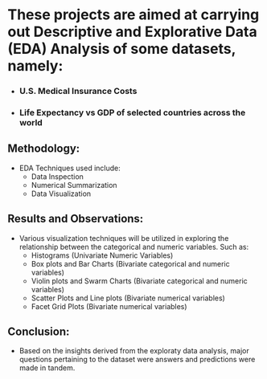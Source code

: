 # These projects are aimed at carrying out Descriptive and Explorative Data (EDA) Analysis of some datasets, namely:
- ### U.S. Medical Insurance Costs
- ### Life Expectancy vs GDP of selected countries across the world

## Methodology:
- EDA Techniques used include:
  - Data Inspection
  - Numerical Summarization
  - Data Visualization

## Results and Observations:
- Various visualization techniques will be utilized in exploring the relationship between the categorical and numeric variables. Such as:
  -   Histograms (Univariate Numeric Variables)
  -   Box plots and Bar Charts (Bivariate categorical and numeric variables)
  -   Violin plots and Swarm Charts (Bivariate categorical and numeric variables)
  -   Scatter Plots and Line plots (Bivariate numerical variables)
  -   Facet Grid Plots (Bivariate numerical variables)

## Conclusion:
- Based on the insights derived from the exploraty data analysis, major questions pertaining to the dataset were answers and predictions were made in tandem.

